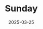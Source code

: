 ---  
layout: startup_page  
title: "Sunday"  
id: "getsunday.com"  
permalink: "/sundaygetsunday.com03252025/"  
website: "https://www.getsunday.com/"  
funding_round: "Growth Round"  
funding_amount: "$25M"  
investors: "S2G Investments"  
about: "Sunday provides environmentally responsible lawn care products, offering science-backed, customized solutions tailored to individual lawns using natural ingredients. Their direct-to-consumer model and retail partnerships aim to make eco-friendly lawn care the new standard, minimizing environmental and health impacts."  
markets: "Lawn Care, Agriculture, Environmental Solutions"  
hq: "Boulder, Colorado, United States"  
founded_year: "2019"  
linkedin: "https://www.linkedin.com/company/getsunday"  
twitter: "https://twitter.com/Sundayapp_"  
instagram: ""  
facebook: "https://www.facebook.com/sundayappGlobal"  
crunchbase: "https://www.crunchbase.com/organization/sunday-com?utm_source=linkedin&utm_medium=referral&utm_campaign=linkedin_companies&utm_content=profile_cta_anon&trk=funding_crunchbase"  
pitchbook: "https://pitchbook.com/profiles/company/464385-52"  

date_display: "25-Mar-2025"  
date: "2025-03-25"

# SEO Optimization  
meta_title: "Sunday - Growth Round Funding ($25M)"  
meta_description: "Sunday, Sunday provides environmentally responsible lawn care products, offering science-backed, customized solutions tailored to individual lawns using natur..."  
meta_keywords: "Sunday, Lawn Care, Agriculture, Environmental Solutions, Growth Round funding"  
canonical_url: "https://startup.projectstartups.com/sundaygetsunday.com03252025/"  
---